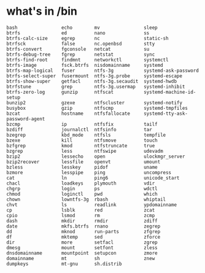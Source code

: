 # what's in /bin


    bash                echo        mv                sleep
    btrfs               ed          nano              ss
    btrfs-calc-size     egrep       nc                static-sh
    btrfsck             false       nc.openbsd        stty
    btrfs-convert       fgconsole   netcat            su
    btrfs-debug-tree    fgrep       netstat           sync
    btrfs-find-root     findmnt     networkctl        systemctl
    btrfs-image         fsck.btrfs  nisdomainname     systemd
    btrfs-map-logical   fuser       ntfs-3g           systemd-ask-password
    btrfs-select-super  fusermount  ntfs-3g.probe     systemd-escape
    btrfs-show-super    getfacl     ntfs-3g.secaudit  systemd-hwdb
    btrfstune           grep        ntfs-3g.usermap   systemd-inhibit
    btrfs-zero-log      gunzip      ntfscat           systemd-machine-id-setup
    bunzip2             gzexe       ntfscluster       systemd-notify
    busybox             gzip        ntfscmp           systemd-tmpfiles
    bzcat               hostname    ntfsfallocate     systemd-tty-ask-password-agent
    bzcmp               ip          ntfsfix           tailf
    bzdiff              journalctl  ntfsinfo          tar
    bzegrep             kbd_mode    ntfsls            tempfile
    bzexe               kill        ntfsmove          touch
    bzfgrep             kmod        ntfstruncate      true
    bzgrep              less        ntfswipe          udevadm
    bzip2               lessecho    open              ulockmgr_server
    bzip2recover        lessfile    openvt            umount
    bzless              lesskey     pidof             uname
    bzmore              lesspipe    ping              uncompress
    cat                 ln          ping6             unicode_start
    chacl               loadkeys    plymouth          vdir
    chgrp               login       ps                wdctl
    chmod               loginctl    pwd               which
    chown               lowntfs-3g  rbash             whiptail
    chvt                ls          readlink          ypdomainname
    cp                  lsblk       red               zcat
    cpio                lsmod       rm                zcmp
    dash                mkdir       rmdir             zdiff
    date                mkfs.btrfs  rnano             zegrep
    dd                  mknod       run-parts         zfgrep
    df                  mktemp      sed               zforce
    dir                 more        setfacl           zgrep
    dmesg               mount       setfont           zless
    dnsdomainname       mountpoint  setupcon          zmore
    domainname          mt          sh                znew
    dumpkeys            mt-gnu      sh.distrib
